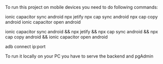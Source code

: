 To run this project on mobile devices you need to do following commands:

ionic capacitor sync android
npx jetify
npx cap sync android
npx cap copy android
ionic capacitor open android

ionic capacitor sync android && npx jetify && npx cap sync android && npx cap copy android && ionic capacitor open android

adb connect ip:port

To run it locally on your PC you have to serve the backend and pgAdmin